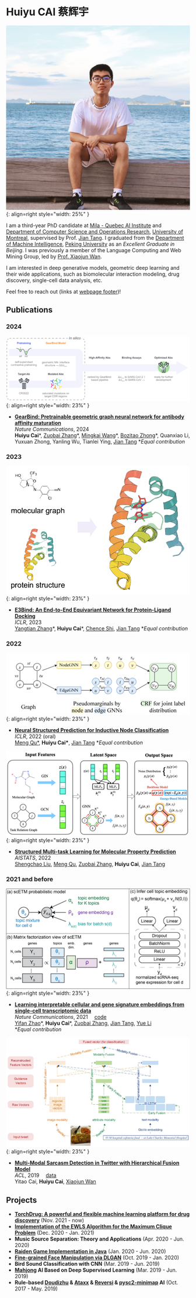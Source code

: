 # Huiyu CAI 蔡辉宇

![profile photo](assets/images/photo.jpg){: align=right style="width: 25%" }

I am a third-year PhD candidate at <a href="https://mila.quebec/en">Mila - Quebec AI Institute</a> and <a href="https://diro.umontreal.ca/english/home/">Department of Computer Science and Operations Research</a>, <a href="https://www.umontreal.ca/en/">University of Montreal</a>, supervised by Prof. <a href="https://jian-tang.com">Jian Tang</a>. I graduated from the <a href="http://www.cis.pku.edu.cn/">Department of Machine Intelligence</a>,
<a href="http://www.pku.edu.cn">Peking University</a> as an *Excellent Graduate in Beijing*.
I was previously a member of the Language Computing and Web Mining Group,
led by <a href="https://wanxiaojun.github.io/">Prof. Xiaojun Wan</a>.

I am interested in deep generative models, geometric deep learning and their wide applications,
such as biomolecular interaction modeling, drug discovery, single-cell data analysis, etc.

Feel free to reach out (links at [webpage footer](#index_bottom))!

## Publications

### 2024

![GearBind](assets/images/gearbind.png){: align=right style="width: 23%" }

- [**GearBind: Pretrainable geometric graph neural network for antibody affinity maturation**](https://www.nature.com/articles/s41467-024-51563-8)<br><em>Nature Communications</em>, 2024<br><strong>Huiyu Cai</strong>\*, <a href="https://oxer11.github.io/">Zuobai Zhang</a>\*, <a href="https://mkaiw.github.io/">Mingkai Wang</a>\*, <a href="https://zhongbozitao.github.io/">Bozitao Zhong</a>\*, Quanxiao Li, Yuxuan Zhong, Yanling Wu, Tianlei Ying, <a href="https://jian-tang.com">Jian Tang</a> *<em>Equal contribution</em>

### 2023

![E3Bind](assets/images/e3bind.png){: align=right style="width: 23%" }

- [**E3Bind: An End-to-End Equivariant Network for Protein-Ligand Docking**](https://arxiv.org/abs/2210.06069)<br><em>ICLR</em>, 2023<br><a href="https://zytzrh.github.io/">Yangtian Zhang</a>\*, <strong>Huiyu Cai</strong>\*, <a href="https://chenceshi.com/">Chence Shi</a>, <a href="https://jian-tang.com">Jian Tang</a> *<em>Equal contribution</em>

### 2022

![SMN](assets/images/SMN.png){: align=right style="width: 23%" }

- [**Neural Structured Prediction for Inductive Node Classification**](https://openreview.net/forum?id=YWNAX0caEjI)<br><em>ICLR</em>, 2022 (oral)<br><a href="https://mnqu.github.io/">Meng Qu*</a>, <strong>Huiyu Cai*</strong>, <a href="https://jian-tang.com">Jian Tang</a> *<em>Equal contribution</em>

![SGNN-EBM](assets/images/SGNN-EBM.png){: align=right style="width: 23%" }

- [**Structured Multi-task Learning for Molecular Property Prediction**](http://aistats.org/aistats2022/)<br><em>AISTATS</em>, 2022<br><a href="https://chao1224.github.io/">Shengchao Liu</a>, <a href="https://mnqu.github.io/">Meng Qu</a>, <a href="https://oxer11.github.io/">Zuobai Zhang</a>, <strong>Huiyu Cai</strong>, <a href="https://jian-tang.com">Jian Tang</a>

### 2021 and before

![scETM](assets/images/scETM.png){: align=right style="width: 23%" }

- [**Learning interpretable cellular and gene signature embeddings from single-cell transcriptomic data**](https://www.biorxiv.org/content/10.1101/2021.01.13.426593v2)<br><em>Nature Communications</em>, 2021 &emsp;[code](https://github.com/hui2000ji/scETM)<br><a href="https://yifnzhao.github.io/">Yifan Zhao</a>\*, <strong>Huiyu Cai</strong>\*, <a href="https://oxer11.github.io/">Zuobai Zhang</a>, <a href="https://jian-tang.com">Jian Tang</a>, <a href="https://www.cs.mcgill.ca/~yueli/">Yue Li</a><br> *<em>Equal contribution</em>

![multi-modal sarcasm detection](assets/images/ACL_2019.jpg){: align=right style="width: 23%" }

- [**Multi-Modal Sarcasm Detection in Twitter with Hierarchical Fusion Model**](https://www.aclweb.org/anthology/P19-1239/) <br><em>ACL</em>, 2019 &emsp;[data](https://github.com/headacheboy/data-of-multimodal-sarcasm-detection)<br>Yitao Cai, <strong>Huiyu Cai</strong>, <a href="https://wanxiaojun.github.io/">Xiaojun Wan</a>

## Projects
- [**TorchDrug: A powerful and flexible machine learning platform for drug discovery**](https://torchdrug.ai/) (Nov. 2021 - now)
- [**Implementation of the EWLS Algorithm for the Maximum Clique Problem**](assets/codes/EWLS.cpp) (Dec. 2020 - Jan. 2021)
- **Music Source Separation: Theory and Applications** (Apr. 2020 - Jun. 2020)
- [**Raiden Game Implementation in Java**](https://github.com/hui2000ji/RaidenGame) (Jan. 2020 - Jun. 2020)
- [**Fine-grained Face Manipulation via DLGAN**](https://github.com/sunyaofeng8/AI-Intro) (Oct. 2019 - Jan. 2020)
- **Bird Sound Classification with CNN** (Mar. 2019 - Jun. 2019)
- **[Mahjong](https://www.botzone.org.cn/game/Mahjong-GB) AI Based on Deep Supervised Learning** (Mar. 2019 - Jun. 2019)
- **Rule-based [Doudizhu](https://www.botzone.org.cn/game/FightTheLandlord2) & [Ataxx](https://www.botzone.org.cn/game/Ataxx) & [Reversi](https://www.botzone.org.cn/game/Reversi) & [pysc2-minimap](https://github.com/deepmind/pysc2) AI** (Oct. 2017 - May. 2019)

<!-- ## Color Palette

Click on a tile to change the **color scheme**:

<div class="tx-switch">
  <button data-md-color-scheme="default"><code>default</code></button>
  <button data-md-color-scheme="slate"><code>slate</code></button>
</div>

<script>
  var buttons = document.querySelectorAll("button[data-md-color-scheme]")
  buttons.forEach(function(button) {
    button.addEventListener("click", function() {
      var attr = this.getAttribute("data-md-color-scheme")
      document.body.dataset.mdColorScheme = attr
      localStorage.setItem("data-md-color-scheme", attr);

    })
  })
</script>

Click on a tile to change the **primary color**:

<style>
  .md-typeset button[data-md-color-primary] > code {
    background-color: var(--md-primary-fg-color);
    color: var(--md-primary-bg-color);
  }
</style>

<div class="tx-switch">
  <button data-md-color-primary="red"><code>red</code></button>
  <button data-md-color-primary="pink"><code>pink</code></button>
  <button data-md-color-primary="purple"><code>purple</code></button>
  <button data-md-color-primary="deep-purple"><code>deep purple</code></button>
  <button data-md-color-primary="indigo"><code>indigo</code></button>
  <button data-md-color-primary="blue"><code>blue</code></button>
  <button data-md-color-primary="light-blue"><code>light blue</code></button>
  <button data-md-color-primary="cyan"><code>cyan</code></button>
  <button data-md-color-primary="teal"><code>teal</code></button>
  <button data-md-color-primary="green"><code>green</code></button>
  <button data-md-color-primary="light-green"><code>light green</code></button>
  <button data-md-color-primary="lime"><code>lime</code></button>
  <button data-md-color-primary="yellow"><code>yellow</code></button>
  <button data-md-color-primary="amber"><code>amber</code></button>
  <button data-md-color-primary="orange"><code>orange</code></button>
  <button data-md-color-primary="deep-orange"><code>deep orange</code></button>
  <button data-md-color-primary="brown"><code>brown</code></button>
  <button data-md-color-primary="grey"><code>grey</code></button>
  <button data-md-color-primary="blue-grey"><code>blue grey</code></button>
  <button data-md-color-primary="black"><code>black</code></button>
  <button data-md-color-primary="white"><code>white</code></button>
</div>

<script>
  var buttons = document.querySelectorAll("button[data-md-color-primary]");
  Array.prototype.forEach.call(buttons, function(button) {
    button.addEventListener("click", function() {
      document.body.dataset.mdColorPrimary = this.dataset.mdColorPrimary;
      localStorage.setItem("data-md-color-primary", this.dataset.mdColorPrimary);
    })
  })
</script>

Click on a tile to change the **accent color**:

<style>
  .md-typeset button[data-md-color-accent] > code {
    background-color: var(--md-code-bg-color);
    color: var(--md-accent-fg-color);
  }
</style>

<div class="tx-switch">
  <button data-md-color-accent="red"><code>red</code></button>
  <button data-md-color-accent="pink"><code>pink</code></button>
  <button data-md-color-accent="purple"><code>purple</code></button>
  <button data-md-color-accent="deep-purple"><code>deep purple</code></button>
  <button data-md-color-accent="indigo"><code>indigo</code></button>
  <button data-md-color-accent="blue"><code>blue</code></button>
  <button data-md-color-accent="light-blue"><code>light blue</code></button>
  <button data-md-color-accent="cyan"><code>cyan</code></button>
  <button data-md-color-accent="teal"><code>teal</code></button>
  <button data-md-color-accent="green"><code>green</code></button>
  <button data-md-color-accent="light-green"><code>light green</code></button>
  <button data-md-color-accent="lime"><code>lime</code></button>
  <button data-md-color-accent="yellow"><code>yellow</code></button>
  <button data-md-color-accent="amber"><code>amber</code></button>
  <button data-md-color-accent="orange"><code>orange</code></button>
  <button data-md-color-accent="deep-orange"><code>deep orange</code></button>
</div>

<script>
  var buttons = document.querySelectorAll("button[data-md-color-accent]");
  Array.prototype.forEach.call(buttons, function(button) {
    button.addEventListener("click", function() {
      document.body.dataset.mdColorAccent = this.dataset.mdColorAccent;
      localStorage.setItem("data-md-color-accent", this.dataset.mdColorAccent);
    })
  })
  document.getElementsByClassName('md-nav__title')[1].click()
</script> -->

<div id="index_bottom"></div>